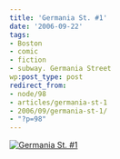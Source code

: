```yaml
---
title: 'Germania St. #1'
date: '2006-09-22'
tags:
- Boston
- comic
- fiction
- subway. Germania Street
wp:post_type: post
redirect_from:
- node/98
- articles/germania-st-1
- 2006/09/germania-st-1/
- "?p=98"
---
```


  [ ![Germania St. #1](http://static.flickr.com/79/250013030_e3d45c735a_o.jpg) ](http://www.flickr.com/photos/bensheldon/250013030/ "Photo Sharing")
